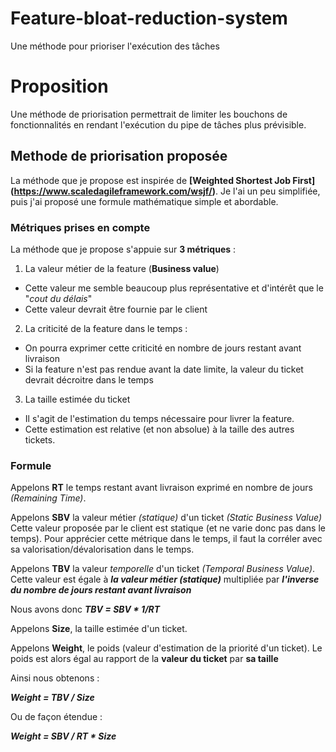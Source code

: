# Feature-bloat-reduction-system
Une méthode pour prioriser l'exécution des tâches

# Proposition

Une méthode de priorisation permettrait de limiter les bouchons de fonctionnalités en rendant l'exécution du pipe de tâches plus prévisible.

## Methode de priorisation proposée 

La méthode que je propose est inspirée de **[Weighted Shortest Job First] (https://www.scaledagileframework.com/wsjf/)**.
Je l'ai un peu simplifiée, puis j'ai proposé une formule mathématique simple et abordable.

### Métriques prises en compte 

La méthode que je propose s'appuie sur **3 métriques** :
1. La valeur métier de la feature (**Business value**)
* Cette valeur me semble beaucoup plus représentative et d'intérêt que le "_cout du délais_"
*  Cette valeur devrait être fournie par le client
2. La criticité de la feature dans le temps : 
*  On pourra exprimer cette criticité en nombre de jours restant avant livraison 
* Si la feature n'est pas rendue avant la date limite, la valeur du ticket devrait décroitre dans le temps 
3. La taille estimée du ticket 
* Il s'agit de l'estimation du temps nécessaire pour livrer la feature. 
* Cette estimation est relative (et non absolue) à la taille des autres tickets.

### Formule

Appelons **RT** le temps restant avant livraison exprimé en nombre de jours _(Remaining Time)_.

Appelons **SBV** la valeur métier _(statique)_ d'un ticket _(Static Business Value)_
Cette valeur proposée par le client est statique (et ne varie donc pas dans le temps). Pour apprécier cette métrique dans le temps, il faut la corréler avec sa valorisation/dévalorisation dans le temps.

Appelons **TBV** la valeur _temporelle_ d'un ticket _(Temporal Business Value)_. Cette valeur est égale à _**la valeur métier (statique)**_ multipliée par _**l'inverse du nombre de jours restant avant livraison**_

Nous avons donc _**TBV = SBV * 1/RT**_

Appelons **Size**, la taille estimée d'un ticket.

Appelons **Weight**, le poids (valeur d'estimation de la priorité d'un ticket). Le poids est alors égal au rapport de la **valeur du ticket** par **sa taille**

Ainsi nous obtenons : 

**_Weight = TBV / Size_**

Ou de façon étendue : 

**_Weight = SBV / RT * Size_**
